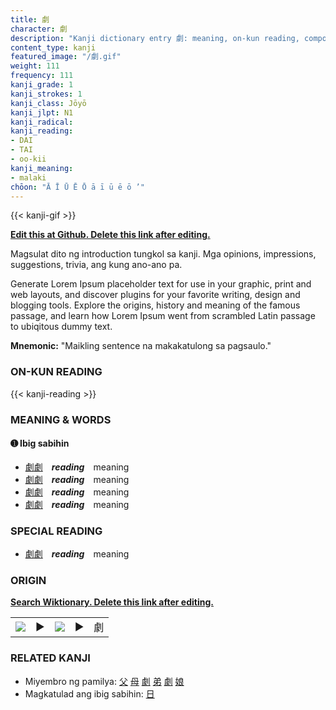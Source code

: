 ```yaml
---
title: 劇
character: 劇
description: "Kanji dictionary entry 劇: meaning, on-kun reading, compounds, origin, related kanji"
content_type: kanji
featured_image: "/劇.gif"
weight: 111
frequency: 111
kanji_grade: 1
kanji_strokes: 1
kanji_class: Jōyō
kanji_jlpt: N1
kanji_radical: 
kanji_reading: 
- DAI
- TAI
- oo-kii
kanji_meaning:
- malaki
chōon: "Ā Ī Ū Ē Ō ā ī ū ē ō ’"
---
```

[//]: # (Don't edit the line below. Kanji animated GIF code is automatically generated.)
{{< kanji-gif >}}

[//]: # (Edit below this line.)

**[Edit this at Github. Delete this link after editing.](https://github.com/tim0g/tim/tree/main/content/kanji/劇/index.md)**

Magsulat dito ng introduction tungkol sa kanji. Mga opinions, impressions, suggestions, trivia, ang kung ano-ano pa.

Generate Lorem Ipsum placeholder text for use in your graphic, print and web layouts, and discover plugins for your favorite writing, design and blogging tools. Explore the origins, history and meaning of the famous passage, and learn how Lorem Ipsum went from scrambled Latin passage to ubiqitous dummy text.
 
**Mnemonic:** "Maikling sentence na makakatulong sa pagsaulo."

### ON-KUN READING

[//]: # (Don't edit the line below. ON-KUN READING code is automatically generated.)
{{< kanji-reading >}}

### MEANING & WORDS

#### ➊ **Ibig sabihin**
  - [劇](../劇)[劇](../劇)　***reading***　meaning
  - [劇](../劇)[劇](../劇)　***reading***　meaning
  - [劇](../劇)[劇](../劇)　***reading***　meaning
  - [劇](../劇)[劇](../劇)　***reading***　meaning

### SPECIAL READING
  - [劇](../劇)[劇](../劇)　***reading***　meaning

### ORIGIN

**[Search Wiktionary. Delete this link after editing.](https://wiktionary.org/wiki/劇)**
<table class="kanji-table"><tr><td>
<img src="60px-劇-bronze.svg.png">
</td><td>▶</td><td>
<img src="60px-劇-oracle.svg.png">
</td><td>▶</td>
<td class="kanji-origin">劇</td>
</tr></table>

### RELATED KANJI
- Miyembro ng pamilya: [父](../父) [母](../母) [劇](../劇) [弟](../弟) [劇](../劇) [娘](../娘)
- Magkatulad ang ibig sabihin: [日](../日)
